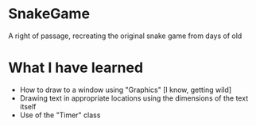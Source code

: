 # SnakeGame
A right of passage, recreating the original snake game from days of old
# What I have learned
- How to draw to a window using "Graphics" [I know, getting wild]
- Drawing text in appropriate locations using the dimensions of the text itself
- Use of the "Timer" class

